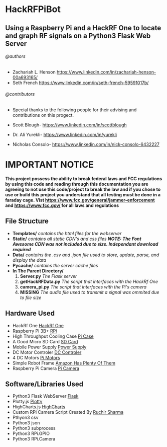 # HackRFPiBot
## Using a Raspberry Pi and a HackRF One to locate and graph RF signals on a Python3 Flask Web Server 

###### @authors
- Zachariah L. Henson https://www.linkedin.com/in/zachariah-henson-00a693165/
- Seth French https://www.linkedin.com/in/seth-french-59591017b/

###### @contributors
- Special thanks to the following people for their advising and contributions on this progect.

- Scott Blough- https://www.linkedin.com/in/scottblough
- Dr. Ali Yurekli- https://www.linkedin.com/in/yurekli
- Nicholas Consolo- https://www.linkedin.com/in/nick-consolo-6432227

# IMPORTANT NOTICE
**This project possess the ability to break federal laws and FCC regulations by using this code and reading through this documentation you are agreeing to not use this code/project to break the law and if you chose to use or build this project you understand that all testing must be done in a faraday cage. Vist https://www.fcc.gov/general/jammer-enforcement and https://www.fcc.gov/ for all laws and regulations**

## File Structure
- **Templates/** _contains the html files for the webserver_
- **Static/** _contains all static CDN's and css files **NOTE: The Font Awesome CDN was not included due to size. Independant download required**_
- **Data/**  _contains the .csv and .json file used to store, update, parse, and display the data_
- **Pycache/** _contains the server cache files_
- **In The Parent Directory/**
  1. **Server.py** _The Flask server_
  2. **getHackRFData.py** _The script that interfaces with the HackRf One_
  3. **camera_pi.py** _The script that interfaces with the Pi's camera_
  4. **MISSING** _The audio file used to transmit a signal was ommited due to file size_


## Hardware Used
- HackRf One [HackRf One](https://www.amazon.com/Great-Scott-Gadgets-peripheral-transmission/dp/B01COVX464/ref=sr_1_1_sspa?crid=1FN4F7O1GJSJT&keywords=hackrf+one&qid=1556739808&s=gateway&sprefix=hackrf+one%2Caps%2C152&sr=8-1-spons&psc=1)
- Raspberry Pi 3B+ [RPi](https://www.amazon.com/ELEMENT-Element14-Raspberry-Pi-Motherboard/dp/B07BDR5PDW/ref=sr_1_3?crid=2ZMFKANCQR3DQ&keywords=raspberry+pi+3+b%2B&qid=1556739859&s=gateway&sprefix=raspb%2Caps%2C169&sr=8-3)
- High Throughput Cooling Case [Pi Case](https://www.amazon.com/Smraza-Raspberry-Heatsinks-Supply-Black-Clear/dp/B07BT65FT1/ref=sr_1_1_sspa?keywords=raspberry+pi+case&qid=1556740244&s=hi&sr=1-1-spons&psc=1)
- A Good Micro SD Card [SD Card](https://www.amazon.com/Samsung-MicroSD-Adapter-MB-ME32GA-AM/dp/B06XWN9Q99/ref=pd_bxgy_147_img_3/146-7873174-4246317?_encoding=UTF8&pd_rd_i=B06XWN9Q99&pd_rd_r=6bf70053-6c4a-11e9-b1cc-c9dd2e9ccfc7&pd_rd_w=m4afy&pd_rd_wg=A9Jjh&pf_rd_p=a2006322-0bc0-4db9-a08e-d168c18ce6f0&pf_rd_r=6K0DWW6HS49A8NQ5SAYV&psc=1&refRID=6K0DWW6HS49A8NQ5SAYV)
- Mobile Power Supply [Power Supply](https://www.amazon.com/Battery-Pack-Raspberry-4000mAh-Suction/dp/B07BSG7V3J/ref=sr_1_3?keywords=raspberry+pi+3+b%2B+power+pack&qid=1556740353&s=electronics&sr=1-3)
- DC Motor Controler [DC Controler](https://www.amazon.com/gp/product/B01M29YK5U/ref=ppx_yo_dt_b_asin_title_o09_s00?ie=UTF8&psc=1)
- 4 DC Motors [Pi Motors](https://www.amazon.com/gp/product/B01M29YK5U/ref=ppx_yo_dt_b_asin_title_o09_s00?ie=UTF8&psc=1)
- Simple Robot Frame [Amazon Has Plenty Of Them](https://www.amazon.com/)
- Raspberry Pi Camera [Pi Camera](https://www.amazon.com/Raspberry-Pi-Camera-Module-Megapixel/dp/B01ER2SKFS/ref=sr_1_3?crid=1QIIYT6VAP2VU&keywords=raspberry+pi+camera&qid=1556740642&s=electronics&sprefix=raspberry+pi+camer%2Celectronics%2C164&sr=1-3)

## Software/Libraries Used
- Python3 Flask WebServer [Flask](http://flask.pocoo.org/)
- Plotty.js [Plotty](https://plot.ly/javascript/)
- HighCharts.js [HighCharts](https://www.highcharts.com/)
- Custom RPi Camera Script Created By [Ruchir Sharma](https://www.hackster.io/ruchir1674/video-streaming-on-flask-server-using-rpi-ef3d75)
- Pthyon3 csv
- Python3 json
- Python3 subprocess
- Python3 RPi.GPIO
- Python3 RPi.Camera

